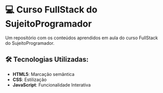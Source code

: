 # 💻 Curso FullStack do SujeitoProgramador

Um repositório com os conteúdos aprendidos em aula do curso FullStack do SujeitoProgramador.

## 🛠️ Tecnologias Utilizadas:

- **HTML5**: Marcação semântica
- **CSS**: Estilização
- **JavaScript**: Funcionalidade Interativa